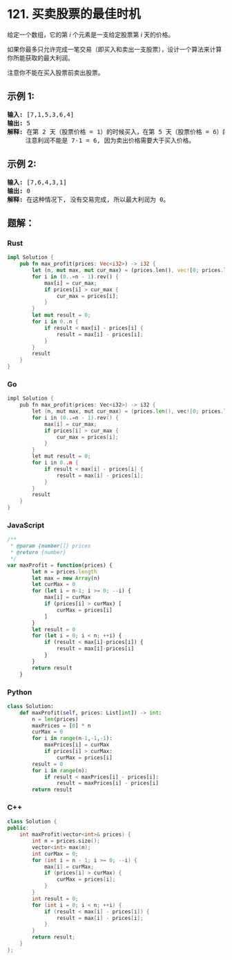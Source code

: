 # 121. 买卖股票的最佳时机
给定一个数组，它的第 *i* 个元素是一支给定股票第 *i* 天的价格。

如果你最多只允许完成一笔交易（即买入和卖出一支股票），设计一个算法来计算你所能获取的最大利润。

注意你不能在买入股票前卖出股票。

## 示例 1:
<pre>
<strong>输入:</strong> [7,1,5,3,6,4]
<strong>输出:</strong> 5
<strong>解释:</strong> 在第 2 天（股票价格 = 1）的时候买入，在第 5 天（股票价格 = 6）的时候卖出，最大利润 = 6-1 = 5 。
     注意利润不能是 7-1 = 6, 因为卖出价格需要大于买入价格。
</pre>

## 示例 2:
<pre>
<strong>输入:</strong> [7,6,4,3,1]
<strong>输出:</strong> 0
<strong>解释:</strong> 在这种情况下, 没有交易完成, 所以最大利润为 0。
</pre>

## 题解：
### Rust
```rust
impl Solution {
    pub fn max_profit(prices: Vec<i32>) -> i32 {
        let (n, mut max, mut cur_max) = (prices.len(), vec![0; prices.len()], 0);
        for i in (0..=n - 1).rev() {
            max[i] = cur_max;
            if prices[i] > cur_max {
                cur_max = prices[i];
            }
        }
        let mut result = 0;
        for i in 0..n {
            if result < max[i] - prices[i] {
                result = max[i] - prices[i];
            }
        }
        result
    }
}

```

### Go
```go
impl Solution {
    pub fn max_profit(prices: Vec<i32>) -> i32 {
        let (n, mut max, mut cur_max) = (prices.len(), vec![0; prices.len()], 0);
        for i in (0..=n - 1).rev() {
            max[i] = cur_max;
            if prices[i] > cur_max {
                cur_max = prices[i];
            }
        }
        let mut result = 0;
        for i in 0..n {
            if result < max[i] - prices[i] {
                result = max[i] - prices[i];
            }
        }
        result
    }
}

```

### JavaScript
```javascript
/**
 * @param {number[]} prices
 * @return {number}
 */
var maxProfit = function(prices) {
        let n = prices.length
        let max = new Array(n)
        let curMax = 0
        for (let i = n-1; i >= 0; --i) {
            max[i] = curMax
            if (prices[i] > curMax) [
                curMax = prices[i]
            ]
        }
        let result = 0
        for (let i = 0; i < n; ++i) {
            if (result < max[i]-prices[i]) {
                result = max[i]-prices[i]
            }
        }
        return result
    }
```

### Python
```python
class Solution:
    def maxProfit(self, prices: List[int]) -> int:
        n = len(prices)
        maxPrices = [0] * n
        curMax = 0
        for i in range(n-1,-1,-1):
            maxPrices[i] = curMax
            if prices[i] > curMax:
                curMax = prices[i]
        result = 0
        for i in range(n):
            if result < maxPrices[i] - prices[i]:
                result = maxPrices[i] - prices[i]
        return result

```

### C++
```c++
class Solution {
public:
    int maxProfit(vector<int>& prices) {
        int n = prices.size();
        vector<int> max(n);
        int curMax = 0;
        for (int i = n - 1; i >= 0; --i) {
            max[i] = curMax;
            if (prices[i] > curMax) {
                curMax = prices[i];
            }
        }
        int result = 0;
        for (int i = 0; i < n; ++i) {
            if (result < max[i] - prices[i]) {
                result = max[i] - prices[i];
            }
        }
        return result;
    }
};

```